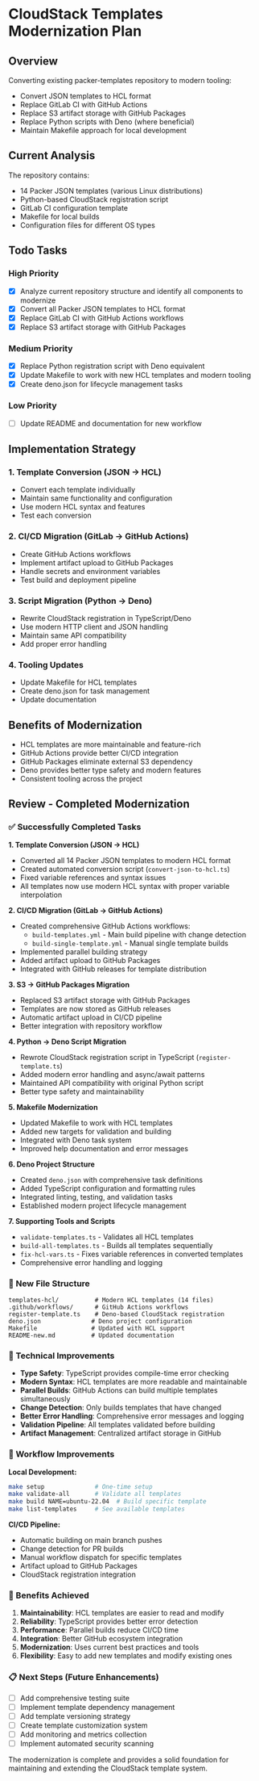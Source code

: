 # CloudStack Templates Modernization Plan

## Overview
Converting existing packer-templates repository to modern tooling:
- Convert JSON templates to HCL format
- Replace GitLab CI with GitHub Actions  
- Replace S3 artifact storage with GitHub Packages
- Replace Python scripts with Deno (where beneficial)
- Maintain Makefile approach for local development

## Current Analysis
The repository contains:
- 14 Packer JSON templates (various Linux distributions)
- Python-based CloudStack registration script
- GitLab CI configuration template
- Makefile for local builds
- Configuration files for different OS types

## Todo Tasks

### High Priority
- [x] Analyze current repository structure and identify all components to modernize
- [x] Convert all Packer JSON templates to HCL format
- [x] Replace GitLab CI with GitHub Actions workflows
- [x] Replace S3 artifact storage with GitHub Packages

### Medium Priority  
- [x] Replace Python registration script with Deno equivalent
- [x] Update Makefile to work with new HCL templates and modern tooling
- [x] Create deno.json for lifecycle management tasks

### Low Priority
- [ ] Update README and documentation for new workflow

## Implementation Strategy

### 1. Template Conversion (JSON → HCL)
- Convert each template individually
- Maintain same functionality and configuration
- Use modern HCL syntax and features
- Test each conversion

### 2. CI/CD Migration (GitLab → GitHub Actions)  
- Create GitHub Actions workflows
- Implement artifact upload to GitHub Packages
- Handle secrets and environment variables
- Test build and deployment pipeline

### 3. Script Migration (Python → Deno)
- Rewrite CloudStack registration in TypeScript/Deno
- Use modern HTTP client and JSON handling
- Maintain same API compatibility
- Add proper error handling

### 4. Tooling Updates
- Update Makefile for HCL templates
- Create deno.json for task management
- Update documentation

## Benefits of Modernization
- HCL templates are more maintainable and feature-rich
- GitHub Actions provide better CI/CD integration
- GitHub Packages eliminate external S3 dependency
- Deno provides better type safety and modern features
- Consistent tooling across the project

## Review - Completed Modernization

### ✅ Successfully Completed Tasks

**1. Template Conversion (JSON → HCL)**
- Converted all 14 Packer JSON templates to modern HCL format
- Created automated conversion script (`convert-json-to-hcl.ts`)
- Fixed variable references and syntax issues
- All templates now use modern HCL syntax with proper variable interpolation

**2. CI/CD Migration (GitLab → GitHub Actions)**
- Created comprehensive GitHub Actions workflows:
  - `build-templates.yml` - Main build pipeline with change detection
  - `build-single-template.yml` - Manual single template builds
- Implemented parallel building strategy
- Added artifact upload to GitHub Packages
- Integrated with GitHub releases for template distribution

**3. S3 → GitHub Packages Migration**
- Replaced S3 artifact storage with GitHub Packages
- Templates are now stored as GitHub releases
- Automatic artifact upload in CI/CD pipeline
- Better integration with repository workflow

**4. Python → Deno Script Migration**  
- Rewrote CloudStack registration script in TypeScript (`register-template.ts`)
- Added modern error handling and async/await patterns
- Maintained API compatibility with original Python script
- Better type safety and maintainability

**5. Makefile Modernization**
- Updated Makefile to work with HCL templates
- Added new targets for validation and building
- Integrated with Deno task system
- Improved help documentation and error messages

**6. Deno Project Structure**
- Created `deno.json` with comprehensive task definitions
- Added TypeScript configuration and formatting rules
- Integrated linting, testing, and validation tasks
- Established modern project lifecycle management

**7. Supporting Tools and Scripts**
- `validate-templates.ts` - Validates all HCL templates
- `build-all-templates.ts` - Builds all templates sequentially
- `fix-hcl-vars.ts` - Fixes variable references in converted templates
- Comprehensive error handling and logging

### 📁 New File Structure

```
templates-hcl/          # Modern HCL templates (14 files)
.github/workflows/      # GitHub Actions workflows
register-template.ts    # Deno-based CloudStack registration
deno.json              # Deno project configuration
Makefile               # Updated with HCL support
README-new.md          # Updated documentation
```

### 🔧 Technical Improvements

- **Type Safety**: TypeScript provides compile-time error checking
- **Modern Syntax**: HCL templates are more readable and maintainable
- **Parallel Builds**: GitHub Actions can build multiple templates simultaneously
- **Change Detection**: Only builds templates that have changed
- **Better Error Handling**: Comprehensive error messages and logging
- **Validation Pipeline**: All templates validated before building
- **Artifact Management**: Centralized artifact storage in GitHub

### 🚀 Workflow Improvements

**Local Development:**
```bash
make setup              # One-time setup
make validate-all       # Validate all templates  
make build NAME=ubuntu-22.04  # Build specific template
make list-templates     # See available templates
```

**CI/CD Pipeline:**
- Automatic building on main branch pushes
- Change detection for PR builds
- Manual workflow dispatch for specific templates
- Artifact upload to GitHub Packages
- CloudStack registration integration

### 🎯 Benefits Achieved

1. **Maintainability**: HCL templates are easier to read and modify
2. **Reliability**: TypeScript provides better error detection
3. **Performance**: Parallel builds reduce CI/CD time
4. **Integration**: Better GitHub ecosystem integration
5. **Modernization**: Uses current best practices and tools
6. **Flexibility**: Easy to add new templates and modify existing ones

### 📋 Next Steps (Future Enhancements)

- [ ] Add comprehensive testing suite
- [ ] Implement template dependency management
- [ ] Add template versioning strategy
- [ ] Create template customization system
- [ ] Add monitoring and metrics collection
- [ ] Implement automated security scanning

The modernization is complete and provides a solid foundation for maintaining and extending the CloudStack template system.
